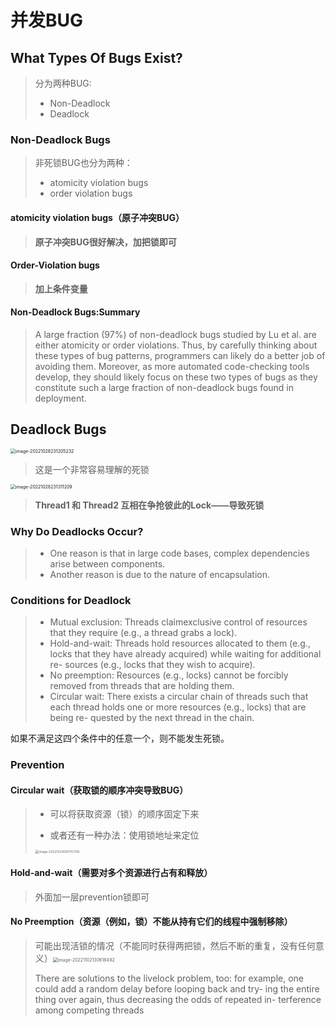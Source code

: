 # 并发BUG



## What Types Of Bugs Exist?

> 分为两种BUG:
>
> - Non-Deadlock
> - Deadlock

### Non-Deadlock Bugs

> 非死锁BUG也分为两种：	
>
> - atomicity violation bugs
> - order violation bugs

#### atomicity violation bugs（原子冲突BUG）

> **原子冲突BUG很好解决，加把锁即可**

#### Order-Violation bugs

> **加上条件变量**

#### Non-Deadlock Bugs:Summary

> A large fraction (97%) of non-deadlock bugs studied by Lu et al. are either
> atomicity or order violations. Thus, by carefully thinking about these
> types of bug patterns, programmers can likely do a better job of avoiding
> them. Moreover, as more automated code-checking tools develop, they
> should likely focus on these two types of bugs as they constitute such a
> large fraction of non-deadlock bugs found in deployment.

## Deadlock Bugs

<img src="/Users/wuguocheng/Library/Application Support/typora-user-images/image-20221028231205232.png" alt="image-20221028231205232" style="zoom:50%;" />

> 这是一个非常容易理解的死锁

<img src="/Users/wuguocheng/Library/Application Support/typora-user-images/image-20221028231311209.png" alt="image-20221028231311209" style="zoom:50%;" />

> **Thread1 和 Thread2 互相在争抢彼此的Lock——导致死锁**

### Why Do Deadlocks Occur?

> - One reason is that in large code bases, complex dependencies arise
>   between components.
> - Another reason is due to the nature of encapsulation.

### Conditions for Deadlock

> - Mutual exclusion: Threads claimexclusive control of resources that
>   they require (e.g., a thread grabs a lock).
> - Hold-and-wait: Threads hold resources allocated to them (e.g., locks
>   that they have already acquired) while waiting for additional re-
>   sources (e.g., locks that they wish to acquire).
> - No preemption: Resources (e.g., locks) cannot be forcibly removed
>   from threads that are holding them.
> - Circular wait: There exists a circular chain of threads such that each
>   thread holds one or more resources (e.g., locks) that are being re-
>   quested by the next thread in the chain.

如果不满足这四个条件中的任意一个，则不能发生死锁。

### Prevention

#### Circular wait（获取锁的顺序冲突导致BUG）

> - 可以将获取资源（锁）的顺序固定下来
>
> - 或者还有一种办法：使用锁地址来定位
>
> <img src="/Users/wuguocheng/Library/Application Support/typora-user-images/image-20221029000747316.png" alt="image-20221029000747316" style="zoom:35%;" />



#### Hold-and-wait（需要对多个资源进行占有和释放）

>外面加一层prevention锁即可



#### No Preemption（资源（例如，锁）不能从持有它们的线程中强制移除）

> 可能出现活锁的情况（不能同时获得两把锁，然后不断的重复，没有任何意义）<img src="/Users/wuguocheng/Library/Application Support/typora-user-images/image-20221102130618492.png" alt="image-20221102130618492" style="zoom:50%;" />
>
> There are solutions to the livelock problem, too:
> for example, one could add a random delay before looping back and try-
> ing the entire thing over again, thus decreasing the odds of repeated in-
> terference among competing threads

